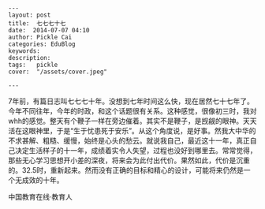 
    ---
    layout: post  
    title:  七七七十七  
    date:  2014-07-07 04:10  
    author: Pickle Cai  
    categories: EduBlog  
    keywords: 
    description:   
    tags:	pickle   
    cover:  "/assets/cover.jpeg"  

    ---  
    
7年前，有篇日志叫七七七十年。没想到七年时间这么快，现在居然七十七年了。今年不同往年，今年的时政，和这个话题很有关系。这种感觉，很像初三时，我对whh的感觉。整天有个鞭子一样在旁边催着。其实不是鞭子，是觊觎的眼神。天天活在这眼神里，于是“生于忧患死于安乐”。从这个角度说，是好事。然我大中华的不求甚解、粗糙、缓慢，始终是心头的愁云。就说我自己，最近这十一年，真正自己决定生活样子的十一年，成绩着实令人失望，过程也没好到哪里去。常常觉得，那些无心学习思想开小差的深夜，将来会为此付出代价。果然如此，代价是沉重的。32.5时，重新起来。然而没有正确的目标和精心的设计，可能将来仍然是一个无成效的十年。

		    
 中国教育在线·教育人

